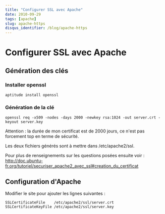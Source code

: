 ```yaml
---
title: "Configurer SSL avec Apache"
date: 2010-09-29
tags: [apache]
slug: apache-https
disqus_identifier: /blog/apache-https
---
```

# Configurer SSL avec Apache

## Génération des clés

### Installer openssl

```
aptitude install openssl
```

### Génération de la clé

```
openssl req -x509 -nodes -days 2000 -newkey rsa:1024 -out server.crt -keyout server.key
```
Attention : la durée de mon certificat est de 2000 jours, ce n'est pas forcement top en terme de sécurité.

Les deux fichiers générés sont à mettre dans /etc/apache2/ssl.

Pour plus de renseignements sur les questions posées ensuite voir : http://doc.ubuntu-fr.org/tutoriel/securiser_apache2_avec_ssl#creation_du_certificat

## Configuration d'Apache

Modifier le site pour ajouter les lignes suivantes :

```
SSLCertificateFile    /etc/apache2/ssl/server.crt
SSLCertificateKeyFile /etc/apache2/ssl/server.key
```





